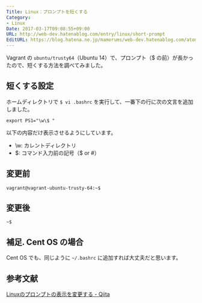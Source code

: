 ```yaml
---
Title: Linux：プロンプトを短くする
Category:
- Linux
Date: 2017-03-17T09:08:55+09:00
URL: http://web-dev.hatenablog.com/entry/linux/short-prompt
EditURL: https://blog.hatena.ne.jp/mamorums/web-dev.hatenablog.com/atom/entry/10328749687227825705
---
```


Vagrant の `ubuntu/trusty64`（Ubuntu 14）で、プロンプト（$ の前）が長かったので、短くする方法を調べてみました。


## 短くする設定
ホームディレクトリで `$ vi .bashrc` を実行して、一番下の行に次の文言を追加しました。

```
export PS1="\w\$ "
```

以下の内容だけ表示させるようにしています。

- \w: カレントディレクトリ
- \$: コマンド入力前の記号（$ or #）


## 変更前
```
vagrant@vagrant-ubuntu-trusty-64:~$
```


## 変更後
```
~$
```

## 補足. Cent OS の場合
Cent OS でも、同じように `~/.bashrc` に追加すれば大丈夫だと思います。


## 参考文献
[Linuxのプロンプトの表示を変更する - Qiita](http://qiita.com/katsukii/items/da37d1fdf974bd0e4c2f)
